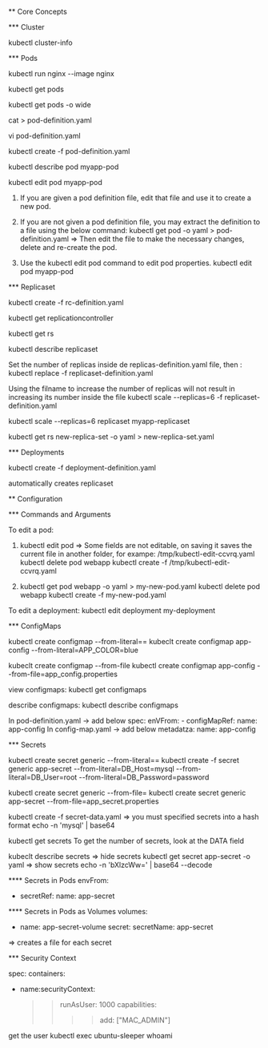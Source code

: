 \*\* Core Concepts

\*\*\* Cluster

kubectl cluster-info

\*\*\* Pods

kubectl run nginx --image nginx

kubectl get pods

kubectl get pods -o wide

cat > pod-definition.yaml

vi pod-definition.yaml

kubectl create -f pod-definition.yaml

kubectl describe pod myapp-pod

kubectl edit pod myapp-pod

1. If you are given a pod definition file, edit that file and use it to create a new pod.

2. If you are not given a pod definition file, you may extract the definition to a file using the below command:
   kubectl get pod <pod-name> -o yaml > pod-definition.yaml
   => Then edit the file to make the necessary changes, delete and re-create the pod.

3. Use the kubectl edit pod <pod-name> command to edit pod properties.
   kubectl edit pod myapp-pod

\*\*\* Replicaset

kubectl create -f rc-definition.yaml

kubectl get replicationcontroller

kubectl get rs

kubectl describe replicaset

Set the number of replicas inside de replicas-definition.yaml file, then :
kubectl replace -f replicaset-definition.yaml

Using the filname to increase the number of replicas will not result in increasing its number inside the file
kubectl scale --replicas=6 -f replicaset-definition.yaml

kubectl scale --replicas=6 replicaset myapp-replicaset

kubectl get rs new-replica-set -o yaml > new-replica-set.yaml

\*\*\* Deployments

kubectl create -f deployment-definition.yaml

automatically creates replicaset

\*\* Configuration

\*\*\* Commands and Arguments

To edit a pod:

1. kubectl edit pod <pod name> => Some fields are not editable, on saving it saves the current file in another folder, for
   exampe: /tmp/kubectl-edit-ccvrq.yaml
   kubectl delete pod webapp
   kubectl create -f /tmp/kubectl-edit-ccvrq.yaml

2. kubectl get pod webapp -o yaml > my-new-pod.yaml
   kubectl delete pod webapp
   kubectl create -f my-new-pod.yaml

To edit a deployment:
kubectl edit deployment my-deployment

\*\*\* ConfigMaps

kubectl create configmap <config-name> --from-literal=<key>=<value>
kubeclt create configmap app-config --from-literal=APP_COLOR=blue

kubeclt create configmap <config-name> --from-file<path-to-file>
kubectl create configmap app-config --from-file=app_config.properties

view configmaps:
kubectl get configmaps

describe configmaps:
kubectl describe configmaps

In pod-definition.yaml -> add below spec:
enVFrom: - configMapRef:
name: app-config
In config-map.yaml -> add below metadatza: name: app-config

\*\*\* Secrets

kubectl create secret generic <secret-name> --from-literal=<key>=<value>
kubectl create -f secret generic app-secret --from-literal=DB_Host=mysql --from-literal=DB_User=root --from-literal=DB_Password=password

kubectl create secret generic <secret-name> --from-file=<path-to-file>
kubectl create secret generic app-secret --from-file=app_secret.properties

kubectl create -f secret-data.yaml
=> you must specified secrets into a hash format
echo -n 'mysql' | base64

kubectl get secrets
To get the number of secrets, look at the DATA field

kubeclt describe secrets
=> hide secrets
kubectl get secret app-secret -o yaml
=> show secrets
echo -n 'bXlzcWw=' | base64 --decode

\*\*\*\* Secrets in Pods
envFrom:

- secretRef:
  name: app-secret

\*\*\*\* Secrets in Pods as Volumes
volumes:

- name: app-secret-volume
  secret:
  secretName: app-secret

=> creates a file for each secret

\*\*\* Security Context

spec:
containers:

- name:securityContext:
  > > runAsUser: 1000
  > > capabilities:
  > >
  > > > > add: ["MAC_ADMIN"]

get the user
kubectl exec ubuntu-sleeper whoami
